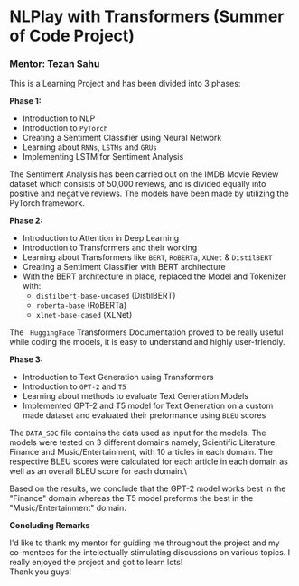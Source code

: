# NLPlay with Transformers (Summer of Code Project)
### Mentor: Tezan Sahu
This is a Learning Project and has been divided into 3 phases:

**Phase 1:**
* Introduction to NLP
* Introduction to `PyTorch`
* Creating a Sentiment Classifier using Neural Network
* Learning about `RNNs`, `LSTMs` and `GRUs`
* Implementing LSTM for Sentiment Analysis

The Sentiment Analysis has been carried out on the IMDB Movie Review dataset which consists of 50,000 reviews,
and is divided equally into positive and negative reviews.
The models have been made by utilizing the PyTorch framework.

**Phase 2:**
* Introduction to Attention in Deep Learning
* Introduction to Transformers and their working
* Learning about Transformers like `BERT`, `RoBERTa`, `XLNet` & `DistilBERT`
* Creating a Sentiment Classifier with BERT architecture
* With the BERT architecture in place, replaced the Model and Tokenizer with:
  * `distilbert-base-uncased` (DistilBERT)
  * `roberta-base` (RoBERTa)
  * `xlnet-base-cased` (XLNet)

The ` HuggingFace` Transformers Documentation proved to be really useful while coding the models, it is easy to understand
and highly user-friendly.


**Phase 3:**
* Introduction to Text Generation using Transformers
* Introduction to `GPT-2` and `T5`
* Learning about methods to evaluate Text Generation Models
* Implemented GPT-2 and T5 model for Text Generation on a custom made dataset
and evaluated their preformance using `BLEU` scores

The `DATA_SOC` file contains the data used as input for the models. The models were tested on 3 different domains namely, 
Scientific Literature, Finance and Music/Entertainment, with 10 articles in each domain. The respective BLEU scores were
calculated for each article in each domain as well as an overall BLEU score for each domain.\

Based on the results, we conclude that the GPT-2 model works best in the "Finance" domain whereas the T5 model preforms the
best in the "Music/Entertainment" domain.


**Concluding Remarks**

I'd like to thank my mentor for guiding me throughout the project and my co-mentees for the intelectually stimulating 
discussions on various topics. I really enjoyed the project and got to learn lots!\
Thank you guys!






